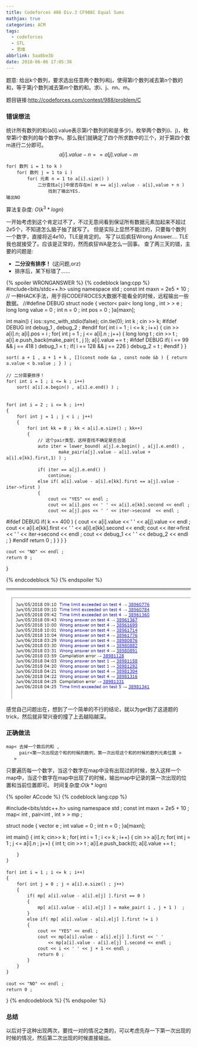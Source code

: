 ```yaml
---
title: Codeforces 486 Div.3 CF988C Equal Sums
mathjax: true
categories: ACM
tags:
  - codeforces
  - STL
  - 思维
abbrlink: 5aa8be3b
date: 2018-06-06 17:05:38
---
```



题意: 给出k个数列，要求选出任意两个数列i和j，使得第i个数列减去第n个数的和，等于第j个数列减去第m个数的和。求i、j、nn、m。

题目链接:http://codeforces.com/contest/988/problem/C
<!--more-->


### 错误想法

统计所有数列的和(a[i].value表示第i个数列的和是多少)，枚举两个数列(i、j)，枚举第i个数列的每个数字n。那么我们就确定了四个所求数中的三个，对于第四个数m进行二分即可。
$$ a[i].value - n == a[j].value - m $$
```
for( 数列 i = 1 to k ) 
	for( 数列 j = 1 to i )
		for( 元素 n = 1 to a[i].size() )
			二分查找a[j]中是否存在m( m == a[j].value - a[i],value + n ) 
				找到了输出YES.
输出NO
```
算法复杂度: $O(k^3*logn)$

一开始考虑到这个肯定过不了，不过无意间看到保证所有数据元素加起来不超过$2e5$个，不知道怎么脑子抽了就写了。
但是实际上显然不能过的，只要每个数列一个数字，直接将近$4e10$，TLE是肯定的。
写了以后疯狂Wrong Answer.... TLE我也就接受了。应该是正常的，然而疯狂WA是怎么一回事。
查了两三天的错，主要的问题是:
- **二分没有排序！** (这问题,orz)
- 排序后，某下标错了……

{% spoiler WRONGANSWER %}
{% codeblock lang:cpp %}
#include<bits/stdc++.h>
using namespace std ;
const int maxn = 2e5 + 10 ; 
// 一种HACK手法，用于将CODEFROCES大数据不能看全的时候，远程输出一些数据。
//#define DEBUG
struct node
{
	vector< pair< long long , int > > e ;
	long long value = 0 ;
	int n = 0 ; 
	int pos = 0 ; 
}a[maxn];


int main()
{
	ios::sync_with_stdio(false);
	cin.tie(0);
	int k ;
	cin >> k;
#ifdef DEBUG
	int debug_1 , debug_2 ;
#endif 
	for( int i = 1 ; i <= k ; i++)
	{
		cin >> a[i].n;
		a[i].pos = i ; 
		for( int j = 1 ; j <= a[i].n ; j++)
		{
			long long  t ;
			cin >> t ;
			a[i].e.push_back(make_pair( t , j ));
			a[i].value += t ;
#ifdef DEBUG
			if( i == 99 && j == 418 )
				debug_1 = t ;
			if( i == 128 && j == 226 )
				debug_2 = t ; 
#endif
		}
	}

	sort( a + 1 , a + 1 + k , [](const node &a , const node &b ) { return a.value < b.value ; } ) ;
	
	// 二分需要排序！
	for( int i = 1 ; i <= k ; i++)
		sort( a[i].e.begin() , a[i].e.end() ) ;


	for( int i = 2 ; i <= k ; i++)
	{
		for( int j = 1 ; j < i ; j++)
		{
			for( int kk = 0 ; kk < a[i].e.size() ; kk++)
			{
				// 这个pair类型，这样查找不确定是否合适
				auto iter = lower_bound( a[j].e.begin() , a[j].e.end() ,
						make_pair(a[j].value - a[i].value + a[i].e[kk].first,1) ) ;

				if( iter == a[j].e.end() )
					continue;
				else if( a[i].value - a[i].e[kk].first == a[j].value - iter->first )
				{
					cout << "YES" << endl ;
					cout << a[i].pos << ' ' << a[i].e[kk].second << endl ;
					cout << a[j].pos << ' ' << iter->second  << endl ;
#ifdef DEBUG
					if( k == 400 )
					{
						cout << a[i].value << ' ' << a[j].value << endl ;
						cout << a[i].e[kk].first << ' ' << a[i].e[kk].second << endl;
						cout << iter->first <<  ' ' << iter->second << endl ; 
						cout << debug_1 << ' ' << debug_2 << endl ;
					}
#endif
					return 0 ;
				}
			}
		}
	}

	cout << "NO" << endl ;
	return 0 ;
}


{% endcodeblock %}
{% endspoiler %}



![和空气斗智斗勇](/images/CF988C.png)


感觉自己问题出在，想到了一个简单的不行的结论，就以为get到了这道题的trick，然后就非常兴奋的撞了上去越陷越深。



### 正确做法

```
map< 去掉一个数后的和 , 
     pair<第一次出现这个和的时候的数列，第一次出现这个和的时候的数列元素位置 > 
   >
```
只要遍历每一个数字，当这个数字在map中没有出现过的时候，放入这样一个map中，当这个数字在map中出现了的时候，输出map中记录的第一次出现的位置和当前位置即可。
时间复杂度:$O(k*logn)$

{% spoiler ACcode %}
{% codeblock lang:cpp %}

#include<bits/stdc++.h>
using namespace std ;
const int maxn = 2e5 + 10 ; 
map< int , pair<int , int > > mp ;

struct node
{
	vector<int > e ;
	int value = 0  ;
	int n = 0 ; 
}a[maxn];


int main()
{
	int k;
	cin>> k ;
	for( int i = 1 ; i <= k ; i++)
	{
		cin >> a[i].n;
		for( int j = 1 ; j <= a[i].n ; j++)
		{
			int t;
			cin >> t ;
			a[i].e.push_back(t);
			a[i].value += t ;
			
		}
	}

	for( int i = 1 ; i <= k ; i++)
	{
		for( int j = 0 ; j < a[i].e.size() ; j++)
		{
			if( mp[ a[i].value - a[i].e[j] ].first == 0 )
			{
				mp[ a[i].value - a[i].e[j] ] = make_pair( i , j + 1 )  ;
			}
			else if( mp[ a[i].value - a[i].e[j] ].first != i ) 
			{
				cout << "YES" << endl ;
				cout << mp[a[i].value - a[i].e[j] ].first << ' ' 
					<< mp[a[i].value - a[i].e[j] ].second << endl ;
				cout << i << ' ' << j + 1 << endl ;
				return 0 ;
			}
		}
	}

	cout << "NO" << endl ;
	return 0 ;
}
{% endcodeblock %}
{% endspoiler %}


### 总结

以后对于这种出现两次，要找一对的情况之类的，可以考虑先存一下第一次出现的时候的情况，然后第二次出现的时候直接输出。
